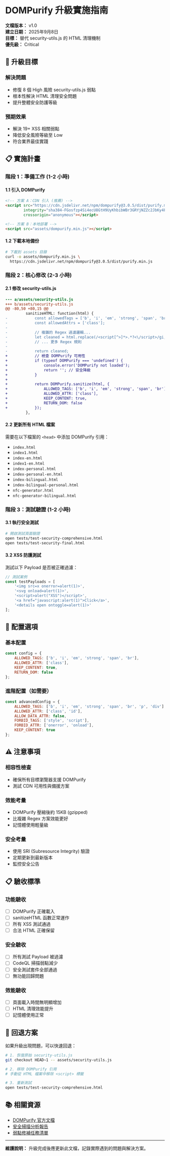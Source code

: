 # DOMPurify 升級實施指南

**文檔版本：** v1.0  
**建立日期：** 2025年9月8日  
**目標：** 替代 security-utils.js 的 HTML 清理機制  
**優先級：** Critical  

## 🎯 升級目標

### 解決問題
- 修復 8 個 High 風險 security-utils.js 弱點
- 根本性解決 HTML 清理安全問題
- 提升整體安全防護等級

### 預期效果
- 解決 19+ XSS 相關弱點
- 降低安全風險等級至 Low
- 符合業界最佳實踐

## 📋 實施計畫

### 階段 1：準備工作 (1-2 小時)

#### 1.1 引入 DOMPurify
```html
<!-- 方案 A：CDN 引入 (推薦) -->
<script src="https://cdn.jsdelivr.net/npm/dompurify@3.0.5/dist/purify.min.js" 
        integrity="sha384-FGosfzp4Si4ecU8GtH9UyKhbibWBr3GRYjNZZc2JbKy4FLdvRK9xZXyKzpKF8pGn" 
        crossorigin="anonymous"></script>

<!-- 方案 B：本地部署 -->
<script src="assets/dompurify.min.js"></script>
```

#### 1.2 下載本地備份
```bash
# 下載到 assets 目錄
curl -o assets/dompurify.min.js \
  https://cdn.jsdelivr.net/npm/dompurify@3.0.5/dist/purify.min.js
```

### 階段 2：核心修改 (2-3 小時)

#### 2.1 修改 security-utils.js
```diff
--- a/assets/security-utils.js
+++ b/assets/security-utils.js
@@ -80,50 +80,15 @@
         sanitizeHTML: function(html) {
-            const allowedTags = ['b', 'i', 'em', 'strong', 'span', 'br'];
-            const allowedAttrs = ['class'];
-            
-            // 複雜的 Regex 過濾邏輯...
-            let cleaned = html.replace(/<script[^>]*>.*?<\/script>/gi, '')
-            // ... 更多 Regex 規則
-            
-            return cleaned;
+            // 檢查 DOMPurify 可用性
+            if (typeof DOMPurify === 'undefined') {
+                console.error('DOMPurify not loaded');
+                return ''; // 安全降級
+            }
+            
+            return DOMPurify.sanitize(html, {
+                ALLOWED_TAGS: ['b', 'i', 'em', 'strong', 'span', 'br'],
+                ALLOWED_ATTR: ['class'],
+                KEEP_CONTENT: true,
+                RETURN_DOM: false
+            });
         },
```

#### 2.2 更新所有 HTML 檔案
需要在以下檔案的 `<head>` 中添加 DOMPurify 引用：
- `index.html`
- `index1.html`
- `index-en.html`
- `index1-en.html`
- `index-personal.html`
- `index-personal-en.html`
- `index-bilingual.html`
- `index-bilingual-personal.html`
- `nfc-generator.html`
- `nfc-generator-bilingual.html`

### 階段 3：測試驗證 (1-2 小時)

#### 3.1 執行安全測試
```bash
# 開啟測試頁面驗證
open tests/test-security-comprehensive.html
open tests/test-security-final.html
```

#### 3.2 XSS 防護測試
測試以下 Payload 是否被正確過濾：
```javascript
// 測試案例
const testPayloads = [
    '<img src=x onerror=alert(1)>',
    '<svg onload=alert(1)>',
    '<script>alert("XSS")</script>',
    '<a href="javascript:alert(1)">Click</a>',
    '<details open ontoggle=alert(1)>'
];
```

## 🔧 配置選項

### 基本配置
```javascript
const config = {
    ALLOWED_TAGS: ['b', 'i', 'em', 'strong', 'span', 'br'],
    ALLOWED_ATTR: ['class'],
    KEEP_CONTENT: true,
    RETURN_DOM: false
};
```

### 進階配置（如需要）
```javascript
const advancedConfig = {
    ALLOWED_TAGS: ['b', 'i', 'em', 'strong', 'span', 'br', 'p', 'div'],
    ALLOWED_ATTR: ['class', 'id'],
    ALLOW_DATA_ATTR: false,
    FORBID_TAGS: ['style', 'script'],
    FORBID_ATTR: ['onerror', 'onload'],
    KEEP_CONTENT: true
};
```

## ⚠️ 注意事項

### 相容性檢查
- 確保所有目標瀏覽器支援 DOMPurify
- 測試 CDN 可用性與備援方案

### 效能考量
- DOMPurify 壓縮後約 15KB (gzipped)
- 比複雜 Regex 方案效能更好
- 記憶體使用輕量級

### 安全考量
- 使用 SRI (Subresource Integrity) 驗證
- 定期更新到最新版本
- 監控安全公告

## 📋 驗收標準

### 功能驗收
- [ ] DOMPurify 正確載入
- [ ] sanitizeHTML 函數正常運作
- [ ] 所有 XSS 測試通過
- [ ] 合法 HTML 正確保留

### 安全驗收
- [ ] 所有測試 Payload 被過濾
- [ ] CodeQL 掃描弱點減少
- [ ] 安全測試套件全部通過
- [ ] 無功能回歸問題

### 效能驗收
- [ ] 頁面載入時間無明顯增加
- [ ] HTML 清理效能提升
- [ ] 記憶體使用正常

## 🔄 回退方案

如果升級出現問題，可以快速回退：

```bash
# 1. 恢復原始 security-utils.js
git checkout HEAD~1 -- assets/security-utils.js

# 2. 移除 DOMPurify 引用
# 手動從 HTML 檔案中移除 <script> 標籤

# 3. 重新測試
open tests/test-security-comprehensive.html
```

## 📚 相關資源

- [DOMPurify 官方文檔](https://github.com/cure53/DOMPurify)
- [安全掃描分析報告](./SECURITY-ANALYSIS-20250908.md)
- [弱點修補任務清單](./VULNERABILITY-PATCH-TASKS.md)

---
**維護說明：** 升級完成後應更新此文檔，記錄實際遇到的問題與解決方案。

